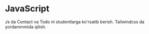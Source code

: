 # JavaScript
Js da Contact va Todo ni studentlarga ko'rsatib berish. Tailwindcss da yordammmida qilish.
